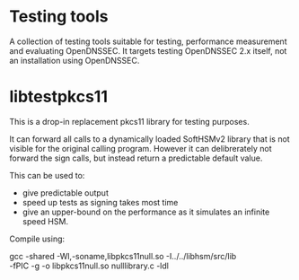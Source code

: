 Testing tools
=============

A collection of testing tools suitable for testing, performance
measurement and evaluating OpenDNSSEC.  It targets testing OpenDNSSEC 2.x
itself, not an installation using OpenDNSSEC.

# libtestpkcs11

This is a drop-in replacement pkcs11 library for testing purposes.

It can forward all calls to a dynamically loaded SoftHSMv2 library
that is not visible for the original calling program.  However it can
delibrerately not forward the sign calls, but instead return a predictable
default value.

This can be used to:
- give predictable output
- speed up tests as signing takes most time
- give an upper-bound on the performance as it simulates an infinite
  speed HSM.

Compile using:

  gcc -shared -Wl,-soname,libpkcs11null.so -I../../libhsm/src/lib \
      -fPIC -g -o libpkcs11null.so nulllibrary.c -ldl
